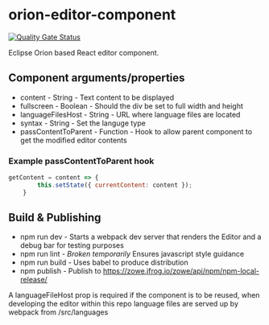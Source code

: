 # orion-editor-component

[![Quality Gate Status](https://sonarcloud.io/api/project_badges/measure?project=zowe_orion-editor-component&metric=alert_status)](https://sonarcloud.io/dashboard?id=zowe_orion-editor-component)

Eclipse Orion based React editor component.

## Component arguments/properties

* content - String - Text content to be displayed
* fullscreen - Boolean - Should the div be set to full width and height
* languageFilesHost - String - URL where language files are located
* syntax - String - Set the languge type
* passContentToParent - Function - Hook to allow parent component to get the modified editor contents

### Example passContentToParent hook
```javascript
getContent = content => {
        this.setState({ currentContent: content });
    }
```

## Build & Publishing
* npm run dev - Starts a webpack dev server that renders the Editor and a debug bar for testing purposes
* npm run lint - *Broken temporarily* Ensures javascript style guidance
* npm run build - Uses babel to produce distribution
* npm publish - Publish to https://zowe.jfrog.io/zowe/api/npm/npm-local-release/

A languageFileHost prop is required if the component is to be reused, when developing the editor within this repo language files are served up by webpack from /src/languages